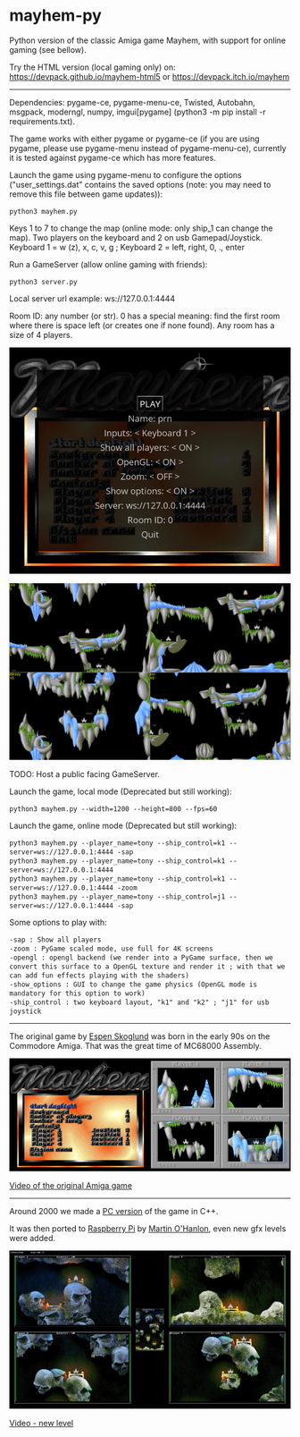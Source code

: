 # mayhem-py

Python version of the classic Amiga game Mayhem, with support for online gaming (see bellow).

Try the HTML version (local gaming only) on: https://devpack.github.io/mayhem-html5 or https://devpack.itch.io/mayhem

----

Dependencies: pygame-ce, pygame-menu-ce, Twisted, Autobahn, msgpack, moderngl, numpy, imgui[pygame] (python3 -m pip install -r requirements.txt).

The game works with either pygame or pygame-ce (if you are using pygame, please use pygame-menu instead of pygame-menu-ce), currently it is tested against pygame-ce which has more features. 

Launch the game using pygame-menu to configure the options ("user_settings.dat" contains the saved options (note: you may need to remove this file between game updates)):

```
python3 mayhem.py
```

Keys 1 to 7 to change the map (online mode: only ship_1 can change the map). Two players on the keyboard and 2 on usb Gamepad/Joystick. Keyboard 1 = w (z), x, c, v, g ; Keyboard 2 = left, right, 0, ., enter

Run a GameServer (allow online gaming with friends):

```
python3 server.py
```

Local server url example: ws://127.0.0.1:4444

Room ID: any number (or str). 0 has a special meaning: find the first room where there is space left (or creates one if none found). Any room has a size of 4 players.

![Menu](https://github.com/devpack/mayhem-py/blob/main/assets/wiki/menu.png)

![Online_Game](https://github.com/devpack/mayhem-py/blob/main/assets/wiki/online_game.png)

TODO: Host a public facing GameServer.

Launch the game, local mode (Deprecated but still working):

```
python3 mayhem.py --width=1200 --height=800 --fps=60
```

Launch the game, online mode (Deprecated but still working):

```
python3 mayhem.py --player_name=tony --ship_control=k1 --server=ws://127.0.0.1:4444 -sap
python3 mayhem.py --player_name=tony --ship_control=k1 --server=ws://127.0.0.1:4444
python3 mayhem.py --player_name=tony --ship_control=k1 --server=ws://127.0.0.1:4444 -zoom
python3 mayhem.py --player_name=tony --ship_control=j1 --server=ws://127.0.0.1:4444 -sap
```

Some options to play with:

```
-sap : Show all players
-zoom : PyGame scaled mode, use full for 4K screens
-opengl : opengl backend (we render into a PyGame surface, then we convert this surface to a OpenGL texture and render it ; with that we can add fun effects playing with the shaders)
-show_options : GUI to change the game physics (OpenGL mode is mandatory for this option to work)
-ship_control : two keyboard layout, "k1" and "k2" ; "j1" for usb joystick
```

----

The original game by [Espen Skoglund](http://hol.abime.net/3853) was born in the early 90s on the Commodore Amiga. That was the great time of MC68000 Assembly.

![Mayhem game image](https://github.com/devpack/mayhem-py/blob/main/assets/wiki/mayhem_amiga.jpg)

[Video of the original Amiga game](https://www.youtube.com/watch?v=fs30DLGxqhs)

----

Around 2000 we made a [PC version](https://github.com/devpack/mayhem) of the game in C++.

It was then ported to [Raspberry Pi](https://www.raspberrypi.org/) by [Martin O'Hanlon](https://github.com/martinohanlon/mayhem-pi), even new gfx levels were added.

![Mayhem2](https://github.com/devpack/mayhem-py/blob/main/assets/wiki/mayhem2.jpg)

[Video - new level](https://youtu.be/E3mho6J6OG8)